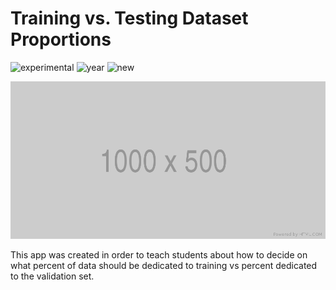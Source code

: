 # Training vs. Testing Dataset Proportions

![experimental](https://img.shields.io/badge/lifecycle-experimental-orange)
![year](https://img.shields.io/badge/year-2020-lightgrey)
![new](https://img.shields.io/badge/lifecycle-newapp-brightgreen)

![App Screenshot](/docs/screenshot.png)

This app was created in order to teach students about how to decide on what percent of data should be dedicated to training vs percent dedicated to the validation set.

